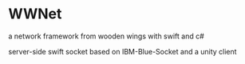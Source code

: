 # WWNet
a network framework from wooden wings with swift and c#

server-side swift socket based on IBM-Blue-Socket
and a unity client 
